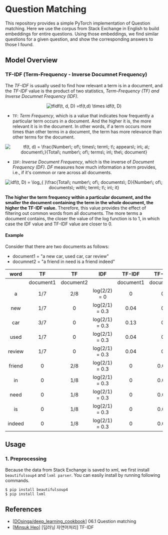 # Question Matching
This repository provides a simple PyTorch implementation of Question matching. Here we use the corpus from Stack Exchange in English to build embeddings for entire questions. Using those embeddings, we find similar questions for a given question, and show the corresponding answers to those I found.

## Model Overview

### TF-IDF (Term-Frequency - Inverse Documnet Frequency)
The _TF-IDF_ is usually used to find how relevant a term is in a document, and the _TF-IDF_ value is the product of two statistics, _Term-Frequency (TF) and Inverse Documnet Frequency (IDF)._ 
<p align="center">
<img src="https://latex.codecogs.com/gif.latex?tfidf(t,&space;d,&space;D)&space;=tf(t,d)&space;\times&space;idf(t,&space;D)" title="tfidf(t, d, D) =tf(t,d) \times idf(t, D)" />
</p>

- `TF`: _Term Frequency_, which is a value that indicates how frequently a particular term occurs in a document. And the higher it is, the more relevant it is in the document. In other words, if a term occurs more times than other terms in a document, the term has more relevance than other terms for the document.
<p align="center">
<img src="https://latex.codecogs.com/gif.latex?tf(t,&space;d)&space;=&space;\frac{Number\;&space;of\;&space;times\;&space;term\;&space;t\;&space;appears\;&space;in\;&space;a\;&space;document\;}{Total\;&space;number\;&space;of\;&space;terms\;&space;in\;&space;the\;&space;document}" title="tf(t, d) = \frac{Number\; of\; times\; term\; t\; appears\; in\; a\; document\;}{Total\; number\; of\; terms\; in\; the\; document}" />
</p>

- `IDF`: _Inverse Document Frequency_, which is the inverse of _Document Frequency (DF)_. _DF_ measures how much information a term provides, i.e., if it's common or rare across all documents. 
<p align="center">
<img src="https://latex.codecogs.com/gif.latex?idf(t,&space;D)&space;=&space;\log_{&space;}\frac{Total\;&space;number\;&space;of\;&space;documents\;&space;D}{Number\;&space;of\;&space;documents\;&space;with\;&space;term\;&space;t\;&space;in\;&space;it}" title="idf(t, D) = \log_{ }\frac{Total\; number\; of\; documents\; D}{Number\; of\; documents\; with\; term\; t\; in\; it}" />
</p>

**The higher the term frequency within a particular document, and the smaller the document containing the term in the whole document, the higher the TF-IDF value.** Therefore, this value provides the effect of filtering out common words from all documents. The more terms a document contains, the closer the value of the log function is to 1, in which case the IDF value and TF-IDF value are closer to 0.

#### Example
Consider that there are two documents as follows:
- document1 = "a new car, used car, car review"
- documnet2 = "a friend in need is a friend indeed"

|word|TF|TF|IDF|TF-IDF|TF-IDF|
|:-:|:-:|:-:|:-:|:-:|:-:|
||document1|document2||document1|document2|
|a|1/7|2/8|log(2/2) = 0|0|0|
|new|1/7|0|log(2/1) = 0.3|0.04|0|
|car|3/7|0|log(2/1) = 0.3|0.13|0|
|used|1/7|0|log(2/1) = 0.3|0.04|0|
|review|1/7|0|log(2/1) = 0.3|0.04|0|
|friend|0|2/8|log(2/1) = 0.3|0|0.08|
|in|0|1/8|log(2/1) = 0.3|0|0.04|
|need|0|1/8|log(2/1) = 0.3|0|0.04|
|is|0|1/8|log(2/1) = 0.3|0|0.04|
|indeed|0|1/8|log(2/1) = 0.3|0|0.04|

## Usage

### 1. Preprocessing

Because the data from Stack Exchange is saved to xml, we first install `beautifulsoup4` and `lxml parser`. You can easily install by running following commands.
```
$ pip install beautifulsoup4
$ pip install lxml
```



## References
- [[DOsinga/deep_learning_cookbook](https://github.com/DOsinga/deep_learning_cookbook/blob/master/06.1%20Question%20matching.ipynb)] 06.1 Question matching
- [[Minsuk Heo](https://www.youtube.com/watch?v=meEchvkdB1U)] [딥러닝 자연어처리] TF-IDF

